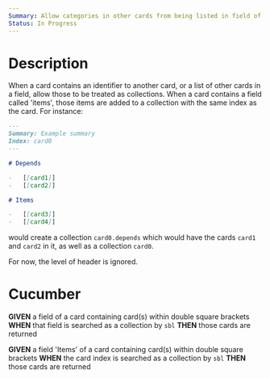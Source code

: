 ```yaml
---
Summary: Allow categories in other cards from being listed in field of a card
Status: In Progress
---
```


# Description

When a card contains an identifier to another card, or a list of other cards in a field, allow those to be treated as collections. When a card contains a field called 'items', those items are added to a collection with the same index as the card. For instance:

```md
---
Summary: Example summary
Index: card0
---

# Depends

-   [[card1]]
-   [[card2]]

# Items

-   [[card3]]
-   [[card4]]
```

would create a collection `card0.depends` which would have the cards `card1` and `card2` in it, as well as a collection `card0`.

For now, the level of header is ignored.

# Cucumber

**GIVEN** a field of a card containing card(s) within double square brackets
**WHEN** that field is searched as a collection by `sbl`
**THEN** those cards are returned

**GIVEN** a field 'Items' of a card containing card(s) within double square brackets
**WHEN** the card index is searched as a collection by `sbl`
**THEN** those cards are returned
